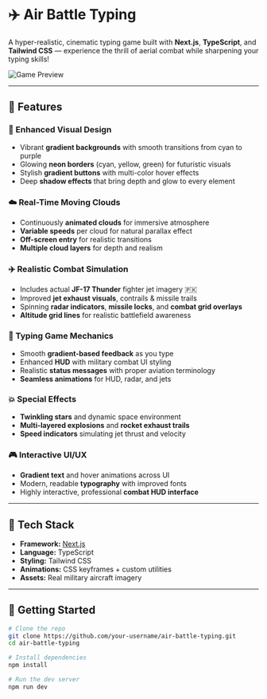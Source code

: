 # ✈️ Air Battle Typing

A hyper-realistic, cinematic typing game built with **Next.js**, **TypeScript**, and **Tailwind CSS** — experience the thrill of aerial combat while sharpening your typing skills!

![Game Preview](preview.png) <!-- Add a real image here -->

---

## 🌟 Features

### 🎨 Enhanced Visual Design

- Vibrant **gradient backgrounds** with smooth transitions from cyan to purple
- Glowing **neon borders** (cyan, yellow, green) for futuristic visuals
- Stylish **gradient buttons** with multi-color hover effects
- Deep **shadow effects** that bring depth and glow to every element

### ☁️ Real-Time Moving Clouds

- Continuously **animated clouds** for immersive atmosphere
- **Variable speeds** per cloud for natural parallax effect
- **Off-screen entry** for realistic transitions
- **Multiple cloud layers** for depth and realism

### ✈️ Realistic Combat Simulation

- Includes actual **JF-17 Thunder** fighter jet imagery 🇵🇰
- Improved **jet exhaust visuals**, contrails & missile trails
- Spinning **radar indicators**, **missile locks**, and **combat grid overlays**
- **Altitude grid lines** for realistic battlefield awareness

### 🎯 Typing Game Mechanics

- Smooth **gradient-based feedback** as you type
- Enhanced **HUD** with military combat UI styling
- Realistic **status messages** with proper aviation terminology
- **Seamless animations** for HUD, radar, and jets

### 💥 Special Effects

- **Twinkling stars** and dynamic space environment
- **Multi-layered explosions** and **rocket exhaust trails**
- **Speed indicators** simulating jet thrust and velocity

### 🎮 Interactive UI/UX

- **Gradient text** and hover animations across UI
- Modern, readable **typography** with improved fonts
- Highly interactive, professional **combat HUD interface**

---

## 🔧 Tech Stack

- **Framework:** [Next.js](https://nextjs.org/)
- **Language:** TypeScript
- **Styling:** Tailwind CSS
- **Animations:** CSS keyframes + custom utilities
- **Assets:** Real military aircraft imagery

---

## 🚀 Getting Started

```bash
# Clone the repo
git clone https://github.com/your-username/air-battle-typing.git
cd air-battle-typing

# Install dependencies
npm install

# Run the dev server
npm run dev
